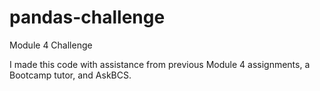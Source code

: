 # pandas-challenge
Module 4 Challenge

I made this code with assistance from previous Module 4 assignments, a Bootcamp tutor, and AskBCS.
